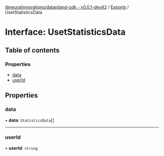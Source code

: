 [@neuralinnovations/dataisland-sdk - v0.0.1-dev42](../../README.md) / [Exports](../modules.md) / UsetStatisticsData

# Interface: UsetStatisticsData

## Table of contents

### Properties

- [data](UsetStatisticsData.md#data)
- [userId](UsetStatisticsData.md#userid)

## Properties

### data

• **data**: `StatisticsData`[]

___

### userId

• **userId**: `string`

